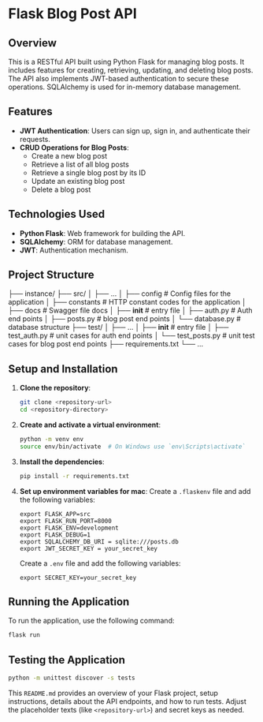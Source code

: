 # Flask Blog Post API

## Overview

This is a RESTful API built using Python Flask for managing blog posts. It includes features for creating, retrieving, updating, and deleting blog posts. The API also implements JWT-based authentication to secure these operations. SQLAlchemy is used for in-memory database management.

## Features

- **JWT Authentication**: Users can sign up, sign in, and authenticate their requests.
- **CRUD Operations for Blog Posts**:
  - Create a new blog post
  - Retrieve a list of all blog posts
  - Retrieve a single blog post by its ID
  - Update an existing blog post
  - Delete a blog post

## Technologies Used

- **Python Flask**: Web framework for building the API.
- **SQLAlchemy**: ORM for database management.
- **JWT**: Authentication mechanism.

## Project Structure

├── instance/
├── src/
│ ├── ...
│ ├── config # Config files for the application
│ ├── constants # HTTP constant codes for the application
│ ├── docs # Swagger file docs
│ ├── **init** # entry file
│ ├── auth.py # Auth end points
│ ├── posts.py # blog post end points
│ └── database.py # database structure
├── test/
│ ├── ...
│ ├── **init** # entry file
│ ├── test_auth.py # unit cases for auth end points
│ └── test_posts.py # unit test cases for blog post end points
├── requirements.txt
└── ...

## Setup and Installation

1. **Clone the repository**:

   ```bash
   git clone <repository-url>
   cd <repository-directory>
   ```

2. **Create and activate a virtual environment**:

   ```bash
   python -m venv env
   source env/bin/activate  # On Windows use `env\Scripts\activate`
   ```

3. **Install the dependencies**:

   ```bash
   pip install -r requirements.txt
   ```

4. **Set up environment variables for mac**:
   Create a `.flaskenv` file and add the following variables:
   ```flaskenv
   export FLASK_APP=src
   export FLASK_RUN_PORT=8000
   export FLASK_ENV=development
   export FLASK_DEBUG=1
   export SQLALCHEMY_DB_URI = sqlite:///posts.db
   export JWT_SECRET_KEY = your_secret_key
   ```
   Create a `.env` file and add the following variables:
   ```env
   export SECRET_KEY=your_secret_key
   ```

## Running the Application

To run the application, use the following command:

```bash
flask run
```

## Testing the Application

```bash
python -m unittest discover -s tests
```

This `README.md` provides an overview of your Flask project, setup instructions, details about the API endpoints, and how to run tests. Adjust the placeholder texts (like `<repository-url>`) and secret keys as needed.
